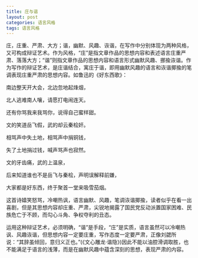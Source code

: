 ```yaml
---
title: 庄与谐
layout: post
categories: 语言风格
tags: 语言风格
---
```


庄，庄重、严肃、大方；谐，幽默、风趣、诙谐，在写作中分别体现为两种风格，又可构成辩证艺术。作为风格，“庄”是指文章作品的思想内容和表述语言庄重严肃、落落大方；“谐”则指文章作品的思想内容和语言形式幽默风趣、挪揄诙谐。作为写作的辩证艺术，是庄谐结合，寓庄于谐，即用幽默风趣的语言和诙谐揶揄的笔调表现庄重严肃的思想内容。如鲁迅的《好东西歌》：

南边整天开大会，北边忽地起烽烟，

北人逃难南人嚷，请愿打电闹连天。

还有你骂我来我骂你，说得自己蜜样甜。

文的笑道岳飞假，武的却云秦桧奸。

相骂声中失土地，相骂声中捐铜钱，

失了土地捐过钱，喊声骂声也寂然。

文的牙齿痛，武的上温泉，

后来知道谁也不是岳飞与秦桧，声明误解释前嫌，

大家都是好东西，终于聚首一堂来吸雪茄烟。

这首诗嬉笑怒骂，冷嘲热讽，语言幽默、风趣，笔调诙谐揶揄，读者似乎在看一出喜剧，但是其思想内容却庄重、严肃，尖锐地揭露了国民党反动派置国家困难、民族危亡于不顾，而勾心斗角、争权夺利的丑态。

运用这种辩证艺术，必须明确，“谐”是手段，“庄”是实质，语言虽然可以冷嘲热讽、风趣诙谐，但思想内容一定要庄重，写作态度一定要严肃，正像刘勰所说：“其辞虽倾回，意归义正也。”(《文心雕龙·谐隐》)因此不能以油腔滑调取胜，也不能满足于语言的浅薄，而是在幽默风趣中蕴含深刻的思想，表现严肃的内容。 